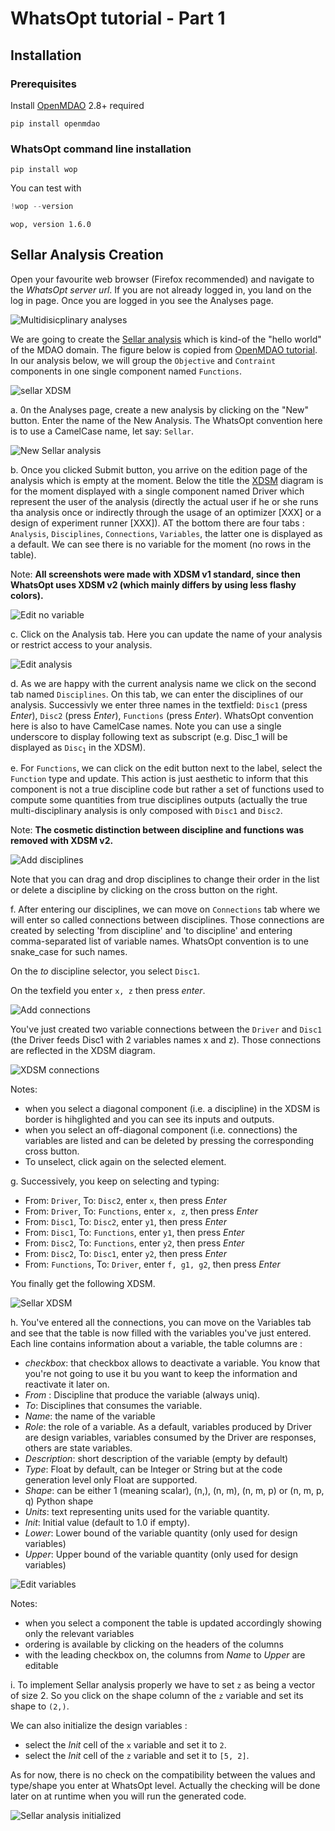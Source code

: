 # WhatsOpt tutorial - Part 1

## Installation

### Prerequisites

Install [OpenMDAO](http://openmdao.org/) 2.8+ required 

```shell
pip install openmdao 
```

### WhatsOpt command line installation

```shell
pip install wop
```

You can test with


```python
!wop --version
```

    wop, version 1.6.0
    

## Sellar Analysis Creation

Open your favourite web browser (Firefox recommended) and navigate to the _WhatsOpt server url_. If you are not already logged in, you land on the log in page. Once you are logged in you see the Analyses page.

![Multidisicplinary analyses](img/analyses.png)

We are going to create the [Sellar analysis](https://arc.aiaa.org/doi/abs/10.2514/6.1996-714) which is kind-of the "hello world" of the MDAO domain. The figure below is copied from [OpenMDAO tutorial](http://openmdao.org/twodocs/versions/latest/basic_guide/sellar.html?highlight=sellar). In our analysis below, we will group the <code>Objective</code> and <code>Contraint</code> components in one single component named <code>Functions</code>.

![sellar XDSM](img/sellar_xdsm_3.png)

a. 0n the Analyses page, create a new analysis by clicking on the "New" button.
Enter the name of the New Analysis. The WhatsOpt convention here is to use a CamelCase name, let say: <code>Sellar</code>.

![New Sellar analysis](img/new_sellar.png)

b. Once you clicked Submit button, you arrive on the edition page of the analysis which is empty at the moment. Below the title the [XDSM](http://mdolab.engin.umich.edu/content/xdsm-overview) diagram is for the moment displayed with a single component named Driver which represent the user of the analysis (directly the actual user if he or she runs tha analysis once or indirectly through the usage of an optimizer [XXX] or a design of experiment runner [XXX]). AT the bottom there are four tabs : <code>Analysis</code>, <code>Disciplines</code>, <code>Connections</code>, <code>Variables</code>, the latter one is displayed as a default. We can see there is no variable for the moment (no rows in the table).

Note: <strong>All screenshots were made with XDSM v1 standard, since then WhatsOpt uses XDSM v2 (which mainly differs by using less flashy colors).</strong>  

![Edit no variable](img/edit_sellar_0.png)

c. Click on the Analysis tab. Here you can update the name of your analysis or restrict access to your analysis.

![Edit analysis](img/edit_sellar_1.png)

d. As we are happy with the current analysis name we click on the second tab named <code>Disciplines</code>. On this tab, we can enter the disciplines of our analysis. Successivly we enter three names in the textfield: <code>Disc1</code> (press _Enter_), <code>Disc2</code> (press _Enter_), <code>Functions</code> (press _Enter_). WhatsOpt convention here is also to have CamelCase names. Note you can use a single underscore to display following text as subscript (e.g. Disc_1 will be displayed as <code>Disc<sub>1</sub></code> in the XDSM).

e. For <code>Functions</code>, we can click on the edit button next to the label, select the <code>Function</code> type and update. This action is just aesthetic to inform that this component is not a true discipline code but rather a set of functions used to compute some quantities from true disciplines outputs (actually the true multi-disciplinary analysis is only composed with <code>Disc1</code> and <code>Disc2</code>.

Note: <strong>The cosmetic distinction between discipline and functions was removed with XDSM v2.</strong>

![Add disciplines](img/edit_sellar_2.png)

Note that you can drag and drop disciplines to change their order in the list or delete a discipline by clicking on the cross button on the right.

f. After entering our disciplines, we can move on <code>Connections</code> tab where we will enter so called connections between disciplines. Those connections are created by selecting 'from discipline' and 'to discipline' and entering comma-separated list of variable names. WhatsOpt convention is to une snake_case for such names. 

On the _to_ discipline selector, you select <code>Disc1</code>.

On the texfield you enter <code>x, z</code> then press _enter_. 

![Add connections](img/edit_sellar_3.png)

You've just created two variable connections between the <code>Driver</code> and <code>Disc1</code> (the Driver feeds Disc1 with 2 variables names x and z). Those connections are reflected in the XDSM diagram.

![XDSM connections](img/edit_sellar_4.png)

Notes: 
  * when you select a diagonal component (i.e. a discipline) in the XDSM is border is hihglighted and you can see its inputs and outputs.
  * when you select an off-diagonal component (i.e. connections) the variables are listed and can be deleted by pressing the corresponding cross button.
  * To unselect, click again on the selected element.

g. Successively, you keep on selecting and typing:
  * From: <code>Driver</code>, To: <code>Disc2</code>, enter <code>x</code>, then press _Enter_
  * From: <code>Driver</code>, To: <code>Functions</code>, enter <code>x, z</code>, then press _Enter_
  * From: <code>Disc1</code>, To: <code>Disc2</code>, enter <code>y1</code>, then press _Enter_
  * From: <code>Disc1</code>, To: <code>Functions</code>, enter <code>y1</code>, then press _Enter_
  * From: <code>Disc2</code>, To: <code>Functions</code>, enter <code>y2</code>, then press _Enter_
  * From: <code>Disc2</code>, To: <code>Disc1</code>, enter <code>y2</code>, then press _Enter_
  * From: <code>Functions</code>, To: <code>Driver</code>, enter <code>f, g1, g2</code>, then press _Enter_
    
You finally get the following XDSM.

![Sellar XDSM](img/edit_sellar_5.png)
    

h. You've entered all the connections, you can move on the Variables tab and see that the table is now filled with the variables you've just entered. Each line contains information about a variable, the table columns are :
  * _checkbox_: that checkbox allows to deactivate a variable. You know that you're not going to use it bu you want to keep the information and reactivate it later on.
  * _From_ : Discipline that produce the variable (always uniq).
  * _To_: Disciplines that consumes the variable.
  * _Name_: the name of the variable
  * _Role_: the role of a variable. As a default, variables produced by Driver are design variables, variables consumed by the Driver are responses, others are state variables.
  * _Description_: short description of the variable (empty by default)
  * _Type_: Float by default, can be Integer or String but at the code generation level only Float are supported. 
  * _Shape_: can be either 1 (meaning scalar), (n,), (n, m), (n, m, p) or (n, m, p, q) Python shape
  * _Units_: text representing units used for the variable quantity.
  * _Init_: Initial value (default to 1.0 if empty). 
  * _Lower_: Lower bound of the variable quantity (only used for design variables)  
  * _Upper_: Upper bound of the variable quantity (only used for design variables)

![Edit variables](img/edit_sellar_6.png)

Notes:
  * when you select a component the table is updated accordingly showing only the relevant variables
  * ordering is available by clicking on the headers of the columns
  * with the leading checkbox on, the columns from _Name_ to _Upper_ are editable

i. To implement Sellar analysis properly we have to set <code>z</code> as being a vector of size 2. 
So you click on the shape column of the <code>z</code> variable and set its shape to <code>(2,)</code>.


We can also initialize the design variables :
  * select the _Init_ cell of the <code>x</code> variable and set it to <code>2</code>.
  * select the _Init_ cell of the <code>z</code> variable and set it to <code>[5, 2]</code>.

As for now, there is no check on the compatibility between the values and type/shape you enter at WhatsOpt level. Actually the checking will be done later on at runtime when you will run the generated code.

![Sellar analysis initialized](img/edit_sellar_7.png)
